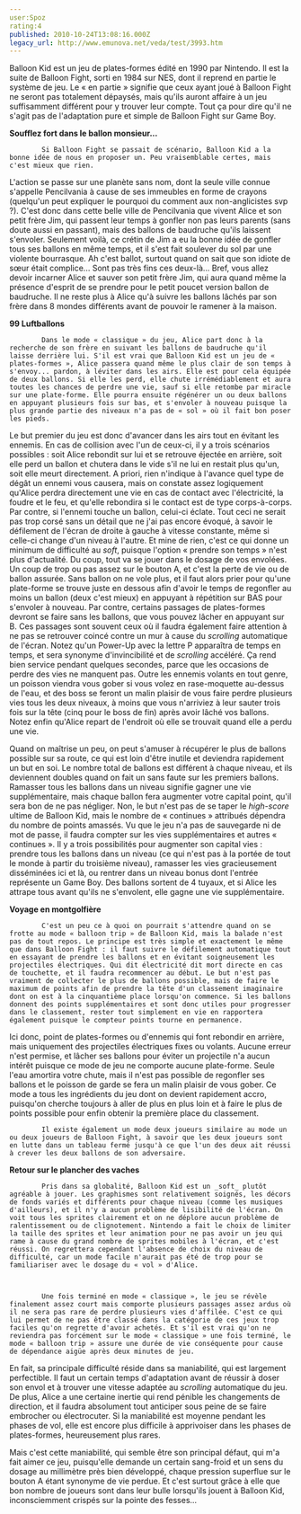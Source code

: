 ```yaml
---
user:Spoz
rating:4
published: 2010-10-24T13:08:16.000Z
legacy_url: http://www.emunova.net/veda/test/3993.htm
---
```

Balloon Kid est un jeu de plates-formes édité en 1990 par Nintendo. Il est la suite de Balloon Fight, sorti en 1984 sur NES, dont il reprend en partie le système de jeu. Le « en partie » signifie que ceux ayant joué à Balloon Fight ne seront pas totalement dépaysés, mais qu'ils auront affaire à un jeu suffisamment différent pour y trouver leur compte. Tout ça pour dire qu'il ne s'agit pas de l'adaptation pure et simple de Balloon Fight sur Game Boy.  

   

**Soufflez fort dans le ballon monsieur...**  

   

            Si Balloon Fight se passait de scénario, Balloon Kid a la bonne idée de nous en proposer un. Peu vraisemblable certes, mais c'est mieux que rien.  

L'action se passe sur une planète sans nom, dont la seule ville connue s'appelle Pencilvania à cause de ses immeubles en forme de crayons (quelqu'un peut expliquer le pourquoi du comment aux non-anglicistes svp ?). C'est donc dans cette belle ville de Pencilvania que vivent Alice et son petit frère Jim, qui passent leur temps à gonfler non pas leurs parents (sans doute aussi en passant), mais des ballons de baudruche qu'ils laissent s'envoler. Seulement voilà, ce crétin de Jim a eu la bonne idée de gonfler tous ses ballons en même temps, et il s'est fait soulever du sol par une violente bourrasque. Ah c'est ballot, surtout quand on sait que son idiote de sœur était complice... Sont pas très fins ces deux-là... Bref, vous allez devoir incarner Alice et sauver son petit frère Jim, qui aura quand même la présence d'esprit de se prendre pour le petit poucet version ballon de baudruche. Il ne reste plus à Alice qu'à suivre les ballons lâchés par son frère dans 8 mondes différents avant de pouvoir le ramener à la maison.  

   

**99 Luftballons**  

   

            Dans le mode « classique » du jeu, Alice part donc à la recherche de son frère en suivant les ballons de baudruche qu'il laisse derrière lui. S'il est vrai que Balloon Kid est un jeu de « plates-formes », Alice passera quand même le plus clair de son temps à s'envoy... pardon, à léviter dans les airs. Elle est pour cela équipée de deux ballons. Si elle les perd, elle chute irrémédiablement et aura toutes les chances de perdre une vie, sauf si elle retombe par miracle sur une plate-forme. Elle pourra ensuite régénérer un ou deux ballons en appuyant plusieurs fois sur bas, et s'envoler à nouveau puisque la plus grande partie des niveaux n'a pas de « sol » où il fait bon poser les pieds.  

   

Le but premier du jeu est donc d'avancer dans les airs tout en évitant les ennemis. En cas de collision avec l'un de ceux-ci, il y a trois scénarios possibles : soit Alice rebondit sur lui et se retrouve éjectée en arrière, soit elle perd un ballon et chutera dans le vide s'il ne lui en restait plus qu'un, soit elle meurt directement. A priori, rien n'indique à l'avance quel type de dégât un ennemi vous causera, mais on constate assez logiquement qu'Alice perdra directement une vie en cas de contact avec l'électricité, la foudre et le feu, et qu'elle rebondira si le contact est de type corps-à-corps. Par contre, si l'ennemi touche un ballon, celui-ci éclate. Tout ceci ne serait pas trop corsé sans un détail que ne j'ai pas encore évoqué, à savoir le défilement de l'écran de droite à gauche à vitesse constante, même si celle-ci change d'un niveau à l'autre. Et mine de rien, c'est ce qui donne un minimum de difficulté au _soft_, puisque l'option « prendre son temps » n'est plus d'actualité. Du coup, tout va se jouer dans le dosage de vos envolées. Un coup de trop ou pas assez sur le bouton A, et c'est la perte de vie ou de ballon assurée. Sans ballon on ne vole plus, et il faut alors prier pour qu'une plate-forme se trouve juste en dessous afin d'avoir le temps de regonfler au moins un ballon (deux c'est mieux) en appuyant à répétition sur BAS pour s'envoler à nouveau. Par contre, certains passages de plates-formes devront se faire sans les ballons, que vous pouvez lâcher en appuyant sur B. Ces passages sont souvent ceux où il faudra également faire attention à ne pas se retrouver coincé contre un mur à cause du _scrolling_ automatique de l'écran. Notez qu'un Power-Up avec la lettre P apparaîtra de temps en temps, et sera synonyme d'invincibilité et de _scrolling_ accéléré. Ça rend bien service pendant quelques secondes, parce que les occasions de perdre des vies ne manquent pas. Outre les ennemis volants en tout genre, un poisson viendra vous gober si vous volez en rase-moquette au-dessus de l'eau, et des boss se feront un malin plaisir de vous faire perdre plusieurs vies tous les deux niveaux, à moins que vous n'arriviez à leur sauter trois fois sur la tête (cinq pour le boss de fin) après avoir lâché vos ballons. Notez enfin qu'Alice repart de l'endroit où elle se trouvait quand elle a perdu une vie.  

   

Quand on maîtrise un peu, on peut s'amuser à récupérer le plus de ballons possible sur sa route, ce qui est loin d'être inutile et deviendra rapidement un but en soi. Le nombre total de ballons est différent à chaque niveau, et ils deviennent doubles quand on fait un sans faute sur les premiers ballons. Ramasser tous les ballons dans un niveau signifie gagner une vie supplémentaire, mais chaque ballon fera augmenter votre capital point, qu'il sera bon de ne pas négliger. Non, le but n'est pas de se taper le _high-score_ ultime de Balloon Kid, mais le nombre de « continues » attribués dépendra du nombre de points amassés. Vu que le jeu n'a pas de sauvegarde ni de mot de passe, il faudra compter sur les vies supplémentaires et autres « continues ». Il y a trois possibilités pour augmenter son capital vies : prendre tous les ballons dans un niveau (ce qui n'est pas à la portée de tout le monde à partir du troisième niveau), ramasser les vies gracieusement disséminées ici et là, ou rentrer dans un niveau bonus dont l'entrée représente un Game Boy. Des ballons sortent de 4 tuyaux, et si Alice les attrape tous avant qu'ils ne s'envolent, elle gagne une vie supplémentaire.  

   

**Voyage en montgolfière**  

   

            C'est un peu ce à quoi on pourrait s'attendre quand on se frotte au mode « balloon trip » de Balloon Kid, mais la balade n'est pas de tout repos. Le principe est très simple et exactement le même que dans Balloon Fight : il faut suivre le défilement automatique tout en essayant de prendre les ballons et en évitant soigneusement les projectiles électriques. Qui dit électricité dit mort directe en cas de touchette, et il faudra recommencer au début. Le but n'est pas vraiment de collecter le plus de ballons possible, mais de faire le maximum de points afin de prendre la tête d'un classement imaginaire dont on est à la cinquantième place lorsqu'on commence. Si les ballons donnent des points supplémentaires et sont donc utiles pour progresser dans le classement, rester tout simplement en vie en rapportera également puisque le compteur points tourne en permanence.  

Ici donc, point de plates-formes ou d'ennemis qui font rebondir en arrière, mais uniquement des projectiles électriques fixes ou volants. Aucune erreur n'est permise, et lâcher ses ballons pour éviter un projectile n'a aucun intérêt puisque ce mode de jeu ne comporte aucune plate-forme. Seule l'eau amortira votre chute, mais il n'est pas possible de regonfler ses ballons et le poisson de garde se fera un malin plaisir de vous gober. Ce mode a tous les ingrédients du jeu dont on devient rapidement accro, puisqu'on cherche toujours à aller de plus en plus loin et à faire le plus de points possible pour enfin obtenir la première place du classement.  

   

            Il existe également un mode deux joueurs similaire au mode un ou deux joueurs de Balloon Fight, à savoir que les deux joueurs sont en lutte dans un tableau fermé jusqu'à ce que l'un des deux ait réussi à crever les deux ballons de son adversaire.  

   

**Retour sur le plancher des vaches**  

   

            Pris dans sa globalité, Balloon Kid est un _soft_ plutôt agréable à jouer. Les graphismes sont relativement soignés, les décors de fonds variés et différents pour chaque niveau (comme les musiques d'ailleurs), et il n'y a aucun problème de lisibilité de l'écran. On voit tous les sprites clairement et on ne déplore aucun problème de ralentissement ou de clignotement. Nintendo a fait le choix de limiter la taille des sprites et leur animation pour ne pas avoir un jeu qui rame à cause du grand nombre de sprites mobiles à l'écran, et c'est réussi. On regrettera cependant l'absence de choix du niveau de difficulté, car un mode facile n'aurait pas été de trop pour se familiariser avec le dosage du « vol » d'Alice.  

  

            Une fois terminé en mode « classique », le jeu se révèle finalement assez court mais comporte plusieurs passages assez ardus où il ne sera pas rare de perdre plusieurs vies d'affilée. C'est ce qui lui permet de ne pas être classé dans la catégorie de ces jeux trop faciles qu'on regrette d'avoir achetés. Et s'il est vrai qu'on ne reviendra pas forcément sur le mode « classique » une fois terminé, le mode « balloon trip » assure une durée de vie conséquente pour cause de dépendance aigüe après deux minutes de jeu.  

En fait, sa principale difficulté réside dans sa maniabilité, qui est largement perfectible. Il faut un certain temps d'adaptation avant de réussir à doser son envol et à trouver une vitesse adaptée au _scrolling_ automatique du jeu. De plus, Alice a une certaine inertie qui rend pénible les changements de direction, et il faudra absolument tout anticiper sous peine de se faire embrocher ou électrocuter. Si la maniabilité est moyenne pendant les phases de vol, elle est encore plus difficile à apprivoiser dans les phases de plates-formes, heureusement plus rares.  

Mais c'est cette maniabilité, qui semble être son principal défaut, qui m'a fait aimer ce jeu, puisqu'elle demande un certain sang-froid et un sens du dosage au millimètre près bien développé, chaque pression superflue sur le bouton A étant synonyme de vie perdue. Et c'est surtout grâce à elle que bon nombre de joueurs sont dans leur bulle lorsqu'ils jouent à Balloon Kid, inconsciemment crispés sur la pointe des fesses...